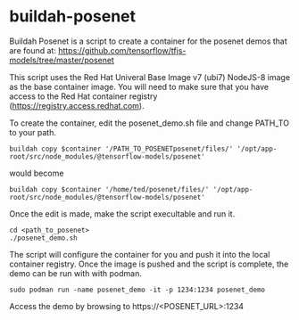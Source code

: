 # buildah-posenet

Buildah Posenet is a script to create a container for the posenet demos that are found at:
https://github.com/tensorflow/tfjs-models/tree/master/posenet

This script uses the Red Hat Univeral Base Image v7 (ubi7) NodeJS-8 image as the base container image.  You will need to make sure that you have access to the Red Hat container registry (https://registry.access.redhat.com). 

To create the container, edit the posenet_demo.sh file and change PATH_TO to your path.
```
buildah copy $container '/PATH_TO_POSENETposenet/files/' '/opt/app-root/src/node_modules/@tensorflow-models/posenet'
```
would become 
```
buildah copy $container '/home/ted/posenet/files/' '/opt/app-root/src/node_modules/@tensorflow-models/posenet'
```
Once the edit is made, make the script execultable and run it.
```
cd <path_to_posenet>
./posenet_demo.sh
```
The script will configure the container for you and push it into the local container registry.  Once the image is pushed and the script is complete, the demo can be run with with podman.
```
sudo podman run -name posenet_demo -it -p 1234:1234 posenet_demo
```
Access the demo by browsing to https://<POSENET_URL>:1234

